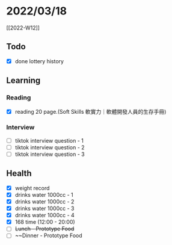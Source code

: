 # 2022/03/18

[[2022-W12]]

## Todo

- [x] done lottery history

## Learning

### Reading

- [x] reading 20 page.(Soft Skills 軟實力｜軟體開發人員的生存手冊)

### Interview

- [ ] tiktok interview question - 1
- [ ] tiktok interview question - 2
- [ ] tiktok interview question - 3

## Health

- [x] weight record
- [x] drinks water 1000cc - 1
- [x] drinks water 1000cc - 2
- [x] drinks water 1000cc - 3
- [x] drinks water 1000cc - 4
- [x] 168 time (12:00 - 20:00)
- [ ] ~~Lunch - Prototype Food~~
- [ ] ~~Dinner - Prototype Food
